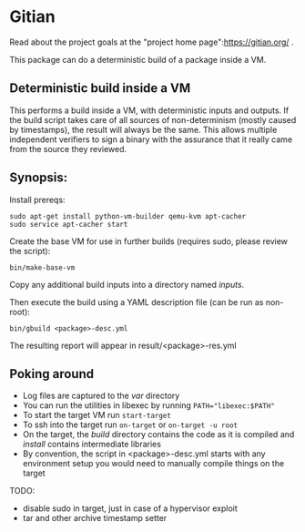 # Gitian

Read about the project goals at the "project home page":https://gitian.org/ .

This package can do a deterministic build of a package inside a VM.

## Deterministic build inside a VM

This performs a build inside a VM, with deterministic inputs and outputs.  If the build script takes care of all sources of non-determinism (mostly caused by timestamps), the result will always be the same.  This allows multiple independent verifiers to sign a binary with the assurance that it really came from the source they reviewed.

## Synopsis:

Install prereqs:

    sudo apt-get install python-vm-builder qemu-kvm apt-cacher
    sudo service apt-cacher start

Create the base VM for use in further builds (requires sudo, please review the script):

    bin/make-base-vm

Copy any additional build inputs into a directory named _inputs_.

Then execute the build using a YAML description file (can be run as non-root):

    bin/gbuild <package>-desc.yml

The resulting report will appear in result/\<package\>-res.yml

## Poking around

* Log files are captured to the _var_ directory
* You can run the utilities in libexec by running `PATH="libexec:$PATH"`
* To start the target VM run `start-target`
* To ssh into the target run `on-target` or `on-target -u root`
* On the target, the _build_ directory contains the code as it is compiled and _install_ contains intermediate libraries
* By convention, the script in \<package\>-desc.yml starts with any environment setup you would need to manually compile things on the target

TODO:
- disable sudo in target, just in case of a hypervisor exploit
- tar and other archive timestamp setter
